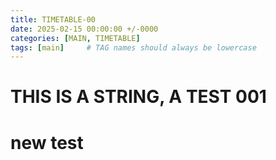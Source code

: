 ```yaml
---
title: TIMETABLE-00
date: 2025-02-15 00:00:00 +/-0000
categories: [MAIN, TIMETABLE]
tags: [main]     # TAG names should always be lowercase
---
```


# THIS IS A STRING, A TEST 001
# new test


